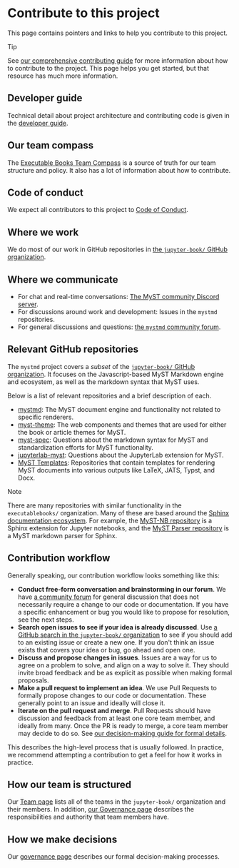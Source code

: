 # Contribute to this project

This page contains pointers and links to help you contribute to this project.

> [!TIP]
> See [our comprehensive contributing guide](https://mystmd.org/guide/contributing) for more information about how to contribute to the project.
> This page helps you get started, but that resource has much more information.

<!-- MYST START -->

## Developer guide

Technical detail about project architecture and contributing code is given in the [developer guide](https://mystmd.org/guide/developer).

## Our team compass

The [Executable Books Team Compass][compass] is a source of truth for our team structure and policy.
It also has a lot of information about how to contribute.

## Code of conduct

We expect all contributors to this project to [Code of Conduct][coc].

## Where we work

We do most of our work in GitHub repositories in [the `jupyter-book/` GitHub organization](https://github.com/jupyter-book).

## Where we communicate

- For chat and real-time conversations: [The MyST community Discord server](https://discord.mystmd.org).
- For discussions around work and development: Issues in the `mystmd` repositories.
- For general discussions and questions: [the `mystmd` community forum](https://github.com/jupyter-book/mystmd/discussions).

## Relevant GitHub repositories

The `mystmd` project covers a _subset_ of the [`jupyter-book/` GitHub organization](https://github.com/jupyter-book).
It focuses on the Javascript-based MyST Markdown engine and ecosystem, as well as the markdown syntax that MyST uses.

Below is a list of relevant repositories and a brief description of each.

- [mystmd](https://github.com/jupyter-book/mystmd): The MyST document engine and functionality not related to specific renderers.
- [myst-theme](https://github.com/jupyter-book/myst-theme): The web components and themes that are used for either the book or article themes for MyST.
- [myst-spec](https://github.com/jupyter-book/myst-spec): Questions about the markdown syntax for MyST and standardization efforts for MyST functionality.
- [jupyterlab-myst](https://github.com/jupyter-book/jupyterlab-myst): Questions about the JupyterLab extension for MyST.
- [MyST Templates](https://github.com/myst-templates): Repositories that contain templates for rendering MyST documents into various outputs like LaTeX, JATS, Typst, and Docx.

> [!NOTE]
> There are many repositories with similar functionality in the `executablebooks/` organization. Many of these are based around the [Sphinx documentation ecosystem](https://www.sphinx-doc.org). For example, the [MyST-NB repository](https://github.com/executablebooks/myst-nb) is a Sphinx extension for Jupyter notebooks, and the [MyST Parser repository](https://github.com/executablebooks/myst-parser) is a MyST markdown parser for Sphinx.

## Contribution workflow

Generally speaking, our contribution workflow looks something like this:

- **Conduct free-form conversation and brainstorming in our forum**. We have [a community forum](https://github.com/jupyter-book/mystmd/discussions) for general discussion that does not necessarily require a change to our code or documentation. If you have a specific enhancement or bug you would like to propose for resolution, see the next steps.
- **Search open issues to see if your idea is already discussed**. Use [a GitHub search in the `jupyter-book/` organization](https://github.com/search?q=org:jupyter-book%20&type=code) to see if you should add to an existing issue or create a new one. If you don't think an issue exists that covers your idea or bug, go ahead and open one.
- **Discuss and propose changes in issues**. Issues are a way for us to agree on a problem to solve, and align on a way to solve it. They should invite broad feedback and be as explicit as possible when making formal proposals.
- **Make a pull request to implement an idea**. We use Pull Requests to formally propose changes to our code or documentation. These generally point to an issue and ideally will close it.
- **Iterate on the pull request and merge**. Pull Requests should have discussion and feedback from at least one core team member, and ideally from many. Once the PR is ready to merge, a core team member may decide to do so. See [our decision-making guide for formal details][governance].

This describes the high-level process that is usually followed.
In practice, we recommend attempting a contribution to get a feel for how it works in practice.

## How our team is structured

Our [Team page][team] lists all of the teams in the `jupyter-book/` organization and their members.
In addition, [our Governance page][governance] describes the responsibilities and authority that team members have.

## How we make decisions

Our [governance page][governance] describes our formal decision-making processes.

[compass]: https://compass.jupyterbook.org
[coc]: https://compass.jupyterbook.org/code-of-conduct
[team]: https://compass.jupyterbook.org/team
[governance]: https://compass.jupyterbook.org/team
[decisions]: https://compass.jupyterbook.org/team
